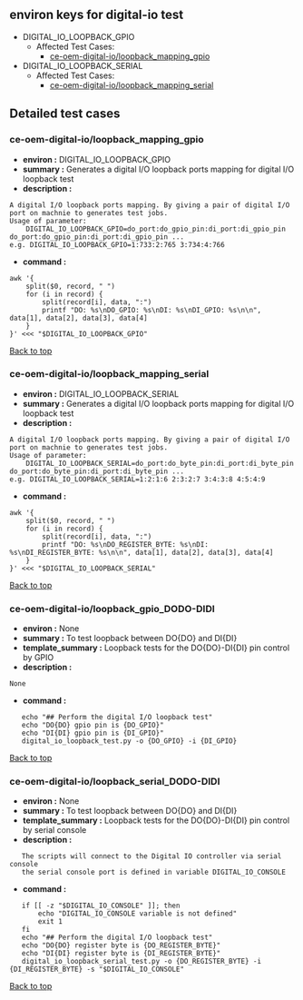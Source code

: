 
## <a id='top'>environ keys for digital-io test</a>
- DIGITAL_IO_LOOPBACK_GPIO
	- Affected Test Cases:
		- [ce-oem-digital-io/loopback_mapping_gpio](#ce-oem-digital-io/loopback_mapping_gpio)
- DIGITAL_IO_LOOPBACK_SERIAL
	- Affected Test Cases:
		- [ce-oem-digital-io/loopback_mapping_serial](#ce-oem-digital-io/loopback_mapping_serial)

## Detailed test cases
### <a id='ce-oem-digital-io/loopback_mapping_gpio'>ce-oem-digital-io/loopback_mapping_gpio</a>
- **environ :**  DIGITAL_IO_LOOPBACK_GPIO
- **summary :**  Generates a digital I/O loopback ports mapping for digital I/O loopback test
- **description :**  
```
A digital I/O loopback ports mapping. By giving a pair of digital I/O port on machnie to generates test jobs.
Usage of parameter:
    DIGITAL_IO_LOOPBACK_GPIO=do_port:do_gpio_pin:di_port:di_gpio_pin do_port:do_gpio_pin:di_port:di_gpio_pin ...
e.g. DIGITAL_IO_LOOPBACK_GPIO=1:733:2:765 3:734:4:766
```
- **command :**  
```
awk '{
    split($0, record, " ")
    for (i in record) {
        split(record[i], data, ":")
        printf "DO: %s\nDO_GPIO: %s\nDI: %s\nDI_GPIO: %s\n\n", data[1], data[2], data[3], data[4]
    }
}' <<< "$DIGITAL_IO_LOOPBACK_GPIO"
```

[Back to top](#top)
### <a id='ce-oem-digital-io/loopback_mapping_serial'>ce-oem-digital-io/loopback_mapping_serial</a>
- **environ :**  DIGITAL_IO_LOOPBACK_SERIAL
- **summary :**  Generates a digital I/O loopback ports mapping for digital I/O loopback test
- **description :**  
```
A digital I/O loopback ports mapping. By giving a pair of digital I/O port on machnie to generates test jobs.
Usage of parameter:
    DIGITAL_IO_LOOPBACK_SERIAL=do_port:do_byte_pin:di_port:di_byte_pin do_port:do_byte_pin:di_port:di_byte_pin ...
e.g. DIGITAL_IO_LOOPBACK_SERIAL=1:2:1:6 2:3:2:7 3:4:3:8 4:5:4:9
```
- **command :**  
```
awk '{
    split($0, record, " ")
    for (i in record) {
        split(record[i], data, ":")
        printf "DO: %s\nDO_REGISTER_BYTE: %s\nDI: %s\nDI_REGISTER_BYTE: %s\n\n", data[1], data[2], data[3], data[4]
    }
}' <<< "$DIGITAL_IO_LOOPBACK_SERIAL"
```

[Back to top](#top)
### <a id='ce-oem-digital-io/loopback_gpio_DODO-DIDI'>ce-oem-digital-io/loopback_gpio_DODO-DIDI</a>
- **environ :**  None
- **summary :**  To test loopback between DO{DO} and DI{DI}
- **template_summary :**  Loopback tests for the DO{DO}-DI{DI} pin control by GPIO
- **description :**  
```
None
```
- **command :**  
```
   echo "## Perform the digital I/O loopback test"
   echo "DO{DO} gpio pin is {DO_GPIO}"
   echo "DI{DI} gpio pin is {DI_GPIO}"
   digital_io_loopback_test.py -o {DO_GPIO} -i {DI_GPIO}
```

[Back to top](#top)
### <a id='ce-oem-digital-io/loopback_serial_DODO-DIDI'>ce-oem-digital-io/loopback_serial_DODO-DIDI</a>
- **environ :**  None
- **summary :**  To test loopback between DO{DO} and DI{DI}
- **template_summary :**  Loopback tests for the DO{DO}-DI{DI} pin control by serial console
- **description :**  
```
   The scripts will connect to the Digital IO controller via serial console
   the serial console port is defined in variable DIGITAL_IO_CONSOLE
```
- **command :**  
```
   if [[ -z "$DIGITAL_IO_CONSOLE" ]]; then
       echo "DIGITAL_IO_CONSOLE variable is not defined"
       exit 1
   fi
   echo "## Perform the digital I/O loopback test"
   echo "DO{DO} register byte is {DO_REGISTER_BYTE}"
   echo "DI{DI} register byte is {DI_REGISTER_BYTE}"
   digital_io_loopback_serial_test.py -o {DO_REGISTER_BYTE} -i {DI_REGISTER_BYTE} -s "$DIGITAL_IO_CONSOLE"
```

[Back to top](#top)

